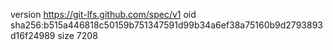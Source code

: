 version https://git-lfs.github.com/spec/v1
oid sha256:b515a446818c50159b751347591d99b34a6ef38a75160b9d2793893d16f24989
size 7208
